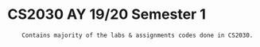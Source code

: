 # CS2030 AY 19/20 Semester 1

```
    Contains majority of the labs & assignments codes done in CS2030.
```

